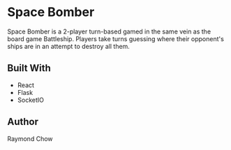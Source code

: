 # Space Bomber

Space Bomber is a 2-player turn-based gamed in the same vein as the board game Battleship. Players take turns guessing where their opponent's ships are in an attempt to destroy all them.

## Built With

* React
* Flask
* SocketIO

## Author

Raymond Chow

